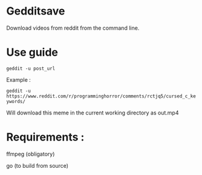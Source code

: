 # Gedditsave
Download videos from reddit from the command line.


# Use guide 

`geddit -u post_url`

Example : 

`geddit -u https://www.reddit.com/r/programminghorror/comments/rctjq5/cursed_c_keywords/`

Will download this meme in the current working directory as out.mp4


# Requirements :

ffmpeg (obligatory)

go (to build from source)

